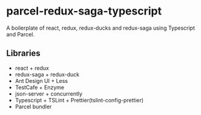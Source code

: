 # parcel-redux-saga-typescript
A boilerplate of react, redux, redux-ducks and redux-saga using Typescript and Parcel.

## Libraries
- react + redux
- redux-saga + redux-duck
- Ant Design UI + Less
- TestCafe + Enzyme
- json-server + concurrently
- Typescript + TSLint + Prettier(tslint-config-prettier)
- Parcel bundler

